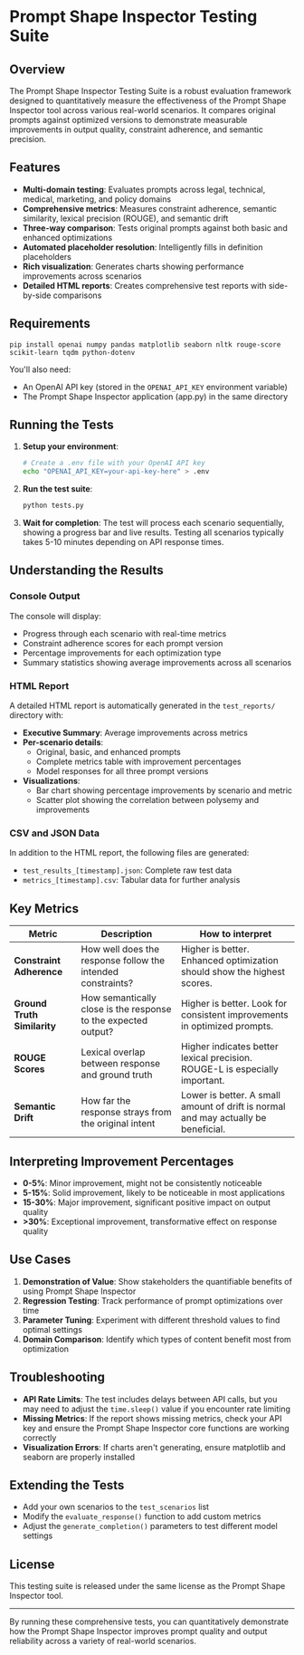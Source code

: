 # Prompt Shape Inspector Testing Suite

## Overview

The Prompt Shape Inspector Testing Suite is a robust evaluation framework designed to quantitatively measure the effectiveness of the Prompt Shape Inspector tool across various real-world scenarios. It compares original prompts against optimized versions to demonstrate measurable improvements in output quality, constraint adherence, and semantic precision.

## Features

- **Multi-domain testing**: Evaluates prompts across legal, technical, medical, marketing, and policy domains
- **Comprehensive metrics**: Measures constraint adherence, semantic similarity, lexical precision (ROUGE), and semantic drift
- **Three-way comparison**: Tests original prompts against both basic and enhanced optimizations
- **Automated placeholder resolution**: Intelligently fills in definition placeholders
- **Rich visualization**: Generates charts showing performance improvements across scenarios
- **Detailed HTML reports**: Creates comprehensive test reports with side-by-side comparisons

## Requirements

```
pip install openai numpy pandas matplotlib seaborn nltk rouge-score scikit-learn tqdm python-dotenv
```

You'll also need:
- An OpenAI API key (stored in the `OPENAI_API_KEY` environment variable)
- The Prompt Shape Inspector application (app.py) in the same directory

## Running the Tests

1. **Setup your environment**:
   ```bash
   # Create a .env file with your OpenAI API key
   echo "OPENAI_API_KEY=your-api-key-here" > .env
   ```

2. **Run the test suite**:
   ```bash
   python tests.py
   ```

3. **Wait for completion**:
   The test will process each scenario sequentially, showing a progress bar and live results. Testing all scenarios typically takes 5-10 minutes depending on API response times.

## Understanding the Results

### Console Output

The console will display:
- Progress through each scenario with real-time metrics
- Constraint adherence scores for each prompt version
- Percentage improvements for each optimization type
- Summary statistics showing average improvements across all scenarios

### HTML Report

A detailed HTML report is automatically generated in the `test_reports/` directory with:

- **Executive Summary**: Average improvements across metrics
- **Per-scenario details**:
  - Original, basic, and enhanced prompts
  - Complete metrics table with improvement percentages
  - Model responses for all three prompt versions
- **Visualizations**:
  - Bar chart showing percentage improvements by scenario and metric
  - Scatter plot showing the correlation between polysemy and improvements

### CSV and JSON Data

In addition to the HTML report, the following files are generated:
- `test_results_[timestamp].json`: Complete raw test data
- `metrics_[timestamp].csv`: Tabular data for further analysis

## Key Metrics

| Metric | Description | How to interpret |
|--------|-------------|------------------|
| **Constraint Adherence** | How well does the response follow the intended constraints? | Higher is better. Enhanced optimization should show the highest scores. |
| **Ground Truth Similarity** | How semantically close is the response to the expected output? | Higher is better. Look for consistent improvements in optimized prompts. |
| **ROUGE Scores** | Lexical overlap between response and ground truth | Higher indicates better lexical precision. ROUGE-L is especially important. |
| **Semantic Drift** | How far the response strays from the original intent | Lower is better. A small amount of drift is normal and may actually be beneficial. |

## Interpreting Improvement Percentages

- **0-5%**: Minor improvement, might not be consistently noticeable
- **5-15%**: Solid improvement, likely to be noticeable in most applications
- **15-30%**: Major improvement, significant positive impact on output quality
- **>30%**: Exceptional improvement, transformative effect on response quality

## Use Cases

1. **Demonstration of Value**: Show stakeholders the quantifiable benefits of using Prompt Shape Inspector
2. **Regression Testing**: Track performance of prompt optimizations over time
3. **Parameter Tuning**: Experiment with different threshold values to find optimal settings
4. **Domain Comparison**: Identify which types of content benefit most from optimization

## Troubleshooting

- **API Rate Limits**: The test includes delays between API calls, but you may need to adjust the `time.sleep()` value if you encounter rate limiting
- **Missing Metrics**: If the report shows missing metrics, check your API key and ensure the Prompt Shape Inspector core functions are working correctly
- **Visualization Errors**: If charts aren't generating, ensure matplotlib and seaborn are properly installed

## Extending the Tests

- Add your own scenarios to the `test_scenarios` list
- Modify the `evaluate_response()` function to add custom metrics
- Adjust the `generate_completion()` parameters to test different model settings

## License

This testing suite is released under the same license as the Prompt Shape Inspector tool.

---

By running these comprehensive tests, you can quantitatively demonstrate how the Prompt Shape Inspector improves prompt quality and output reliability across a variety of real-world scenarios.